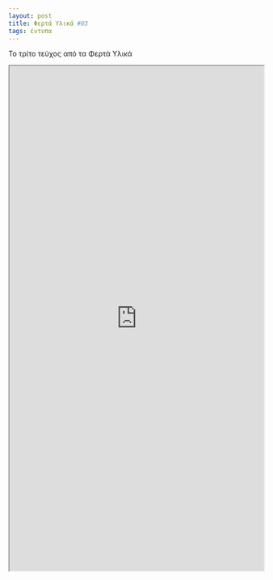 ```yaml
---
layout: post
title: Φερτά Υλικά #03
tags: έντυπα
---
```


Το τρίτο τεύχος από τα Φερτά Υλικά

<!--more-->

<iframe src="https://giorgostsiftsis.com/public/pdf/ferta-ylika-03.pdf" width="100%" height=1000px>
</iframe>
